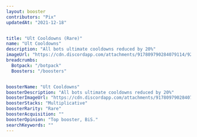 ```yaml
---
layout: booster
contributors: "Pix"
updatedAt: "2021-12-18"


title: "Ult Cooldowns (Rare)"
name: "Ult Cooldowns"
description: "All bots ultimate cooldowns reduced by 20%"
imageUrl: "https://cdn.discordapp.com/attachments/917809790284079114/921861833705541632/Screenshot_20211218-212755_Discord.jpg"
breadcrumbs:
  Botpack: "/botpack"
  Boosters: "/boosters"


boosterName: "Ult Cooldowns"
boosterDescription: "All bots ultimate cooldowns reduced by 20%"
boosterImageUrl: "https://cdn.discordapp.com/attachments/917809790284079114/921861833705541632/Screenshot_20211218-212755_Discord.jpg"
boosterStacks: "Multiplicative"
boosterRarity: "Rare"
boosterAcquisition: ""
boosterOpinion: "Top booster, BiS."
searchKeywords: ""
---
```

